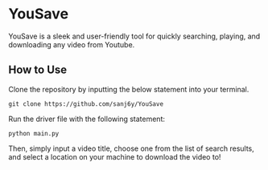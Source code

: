 # YouSave
YouSave is a sleek and user-friendly tool for quickly searching, playing, and downloading any video from Youtube.

## How to Use
Clone the repository by inputting the below statement into your terminal.
```
git clone https://github.com/sanj6y/YouSave
```

Run the driver file with the following statement:
```
python main.py
```

Then, simply input a video title, choose one from the list of search results, and select a location on your machine to download the video to!
